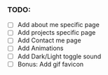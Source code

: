 ### TODO:

- [ ] Add about me specific page
- [ ] Add projects specific page
- [ ] Add Contact me page
- [ ] Add Animations
- [ ] Add Dark/Light toggle sound
- [ ] Bonus: Add gif favicon